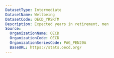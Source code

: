 ```yaml
---
DatasetType: Intermediate
DatasetName: Wellbeing
DatasetCode: OECD_YRSRTM
Description: Expected years in retirement, men
Source:
  OrganizationName: OECD
  OrganizationCode: OECD
  OrganizationSeriesCode: PAG_PEN20A
  BaseURL: https://stats.oecd.org/
---
```


